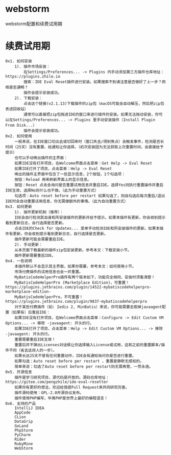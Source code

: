# webstorm
webstorm配置和续费试用期

# 续费试用期
	0x1. 如何安装
		1). 插件市场安装：
			在Settings/Preferences... -> Plugins 内手动添加第三方插件仓库地址：https://plugins.zhile.io
			搜索：IDE Eval Reset插件进行安装。如果搜索不到请注意是否做好了上一步？网络是否通畅？
			插件会提示安装成功。
		2). 下载安装：
			点击这个链接(v2.1.13)下载插件的zip包（macOS可能会自动解压，然后把zip包丢进回收站）
			通常可以直接把zip包拖进IDE的窗口来进行插件的安装。如果无法拖动安装，你可以在Settings/Preferences... -> Plugins 里手动安装插件（Install Plugin From Disk...）
			插件会提示安装成功。
	0x2. 如何使用
		一般来说，在IDE窗口切出去或切回来时（窗口失去/得到焦点）会触发事件，检测是否长时间（25天）没有重置，给通知让你选择。（初次安装因为无法获取上次重置时间，会直接给予提示）
		也可以手动唤出插件的主界面：
		如果IDE没有打开项目，在Welcome界面点击菜单：Get Help -> Eval Reset
		如果IDE打开了项目，点击菜单：Help -> Eval Reset
		唤出的插件主界面中包含了一些显示信息，2个按钮，1个勾选项：
		按钮：Reload 用来刷新界面上的显示信息。
		按钮：Reset 点击会询问是否重置试用信息并重启IDE。选择Yes则执行重置操作并重启IDE生效，选择No则什么也不做。（此为手动重置方式）
		勾选项：Auto reset before per restart 如果勾选了，则自勾选后每次重启/退出IDE时会自动重置试用信息，你无需做额外的事情。（此为自动重置方式）
	0x3. 如何更新
		1). 插件更新机制（推荐）：
		IDE会自行检测其自身和所安装插件的更新并给予提示。如果本插件有更新，你会收到提示看到更新日志，自行选择是否更新。
		点击IDE的Check for Updates... 菜单手动检测IDE和所安装插件的更新。如果本插件有更新，你会收到提示看到更新日志，自行选择是否更新。
		插件更新可能会需要重启IDE。
		2). 手动更新：
		从本页面下载最新的插件zip包安装更新。参考本文：下载安装小节。
		插件更新需要重启IDE。
	0x4. 一些说明
		本插件默认不会显示其主界面，如果你需要，参考本文：如何使用小节。
		市场付费插件的试用信息也会一并重置。
		MyBatisCodeHelperPro插件有两个版本如下，功能完全相同，安装时须看清楚！
		MyBatisCodeHelperPro (Marketplace Edition)，可重置！https://plugins.jetbrains.com/plugin/14522-mybatiscodehelperpro-marketplace-edition-
		MyBatisCodeHelperPro，不可重置！https://plugins.jetbrains.com/plugin/9837-mybatiscodehelperpro
		对于某些付费插件（如: Iedis 2, MinBatis）来说，你可能需要去取掉javaagent配置（如果有）后重启IDE：
		如果IDE没有打开项目，在Welcome界面点击菜单：Configure -> Edit Custom VM Options... -> 移除 -javaagent: 开头的行。
		如果IDE打开了项目，点击菜单：Help -> Edit Custom VM Options... -> 移除 -javaagent: 开头的行。
		重置需要重启IDE生效！
		重置后并不弹出Licenses对话框让你选择输入License或试用，这和之前的重置脚本/插件不同（省去这烦人的一步）。
		如果长达25天不曾有任何重置动作，IDE会有通知询问你是否进行重置。
		如果勾选：Auto reset before per restart ，重置是静默无感知的。
		简单来说：勾选了Auto reset before per restart则无需再管，一劳永逸。
	0x5. 开源信息
		插件是学习研究项目，源代码是开放的。源码仓库地址：https://gitee.com/pengzhile/ide-eval-resetter
		如果你有更好的想法，欢迎给我提Pull Request来共同研究完善。
		插件源码使用：GPL-2.0开源协议发布。
		插件使用PHP编写，毕竟PHP是世界上最好的编程语言！
	0x6. 支持的产品
		IntelliJ IDEA
		AppCode
		CLion
		DataGrip
		GoLand
		PhpStorm
		PyCharm
		Rider
		RubyMine
		WebStorm

